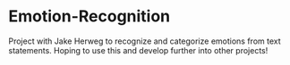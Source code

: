 # Emotion-Recognition
Project with Jake Herweg to recognize and categorize emotions from text statements. Hoping to use this and develop further into other projects!
